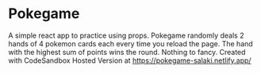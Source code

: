 # Pokegame
A simple react app to practice using props. 
Pokegame randomly deals 2 hands of 4 pokemon cards each every time you reload the page. The hand with the highest sum of points wins the round.
Nothing to fancy.
Created with CodeSandbox
Hosted Version at https://pokegame-salaki.netlify.app/
